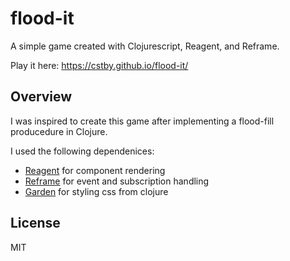 # flood-it

A simple game created with Clojurescript, Reagent, and Reframe.

Play it here: <https://cstby.github.io/flood-it/>

## Overview

I was inspired to create this game after implementing a flood-fill producedure in Clojure.

I used the following dependenices:
- [Reagent](https://github.com/reagent-project/reagent) for component rendering
- [Reframe](https://github.com/Day8/re-frame) for event and subscription handling
- [Garden](https://github.com/noprompt/garden) for styling css from clojure


## License

MIT